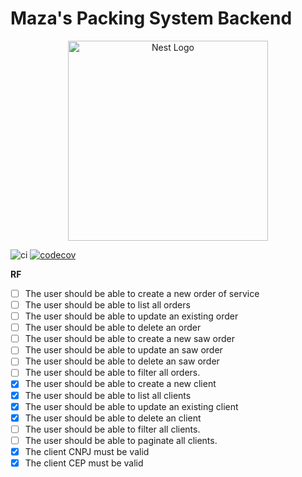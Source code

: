 # Maza's Packing System Backend

<p align="center">
  <a href="http://nestjs.com/" target="blank"><img src="https://nestjs.com/img/logo_text.svg" width="320" alt="Nest Logo" /></a>
</p>

![ci](https://github.com/griffan113/maza-system-backend/actions/workflows/jest_development.yml/badge.svg)
[![codecov](https://codecov.io/gh/griffan113/maza-system-backend/branch/master/graph/badge.svg?token=5AYT7LNEIF)](https://codecov.io/gh/griffan113/maza-system-backend)

**RF**

- [ ] The user should be able to create a new order of service
- [ ] The user should be able to list all orders
- [ ] The user should be able to update an existing order
- [ ] The user should be able to delete an order
- [ ] The user should be able to create a new saw order
- [ ] The user should be able to update an saw order
- [ ] The user should be able to delete an saw order
- [ ] The user should be able to filter all orders.
- [x] The user should be able to create a new client
- [x] The user should be able to list all clients
- [x] The user should be able to update an existing client
- [x] The user should be able to delete an client
- [ ] The user should be able to filter all clients.
- [ ] The user should be able to paginate all clients.
- [x] The client CNPJ must be valid
- [x] The client CEP must be valid
